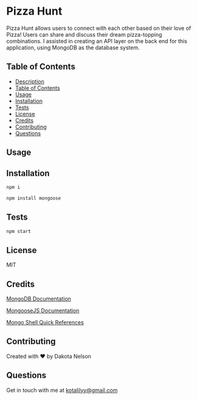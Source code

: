 # Pizza Hunt

Pizza Hunt allows users to connect with each other based on their love of Pizza! Users can share and discuss their dream pizza-topping combinations. I assisted in creating an API layer on the back end for this application, using MongoDB as the database system.


## Table of Contents

  - [Description](#description)
  - [Table of Contents](#table-of-contents)
  - [Usage](#usage)
  - [Installation](#installation)
  - [Tests](#tests)
  - [License](#license)
  - [Credits](#credits)
  - [Contributing](#contributing)
  - [Questions](#questions)

## Usage

## Installation

```bash
npm i
```

```bash
npm install mongoose
```

## Tests

```bash
npm start
```

## License

MIT

## Credits

[MongoDB Documentation](https://www.mongodb.com/)

[MongooseJS Documentation](https://mongoosejs.com/)

[Mongo Shell Quick References](https://docs.mongodb.com/manual/reference/mongo-shell/)

## Contributing 

Created with ❤️ by Dakota Nelson

## Questions

Get in touch with me at kotalilyy@gmail.com 








